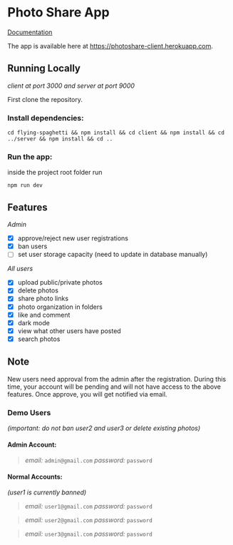 # Photo Share App
[Documentation](https://flying-spaghetti.atlassian.net/l/cp/joKJSSDX)

The app is available here at https://photoshare-client.herokuapp.com.

## Running Locally
*client at port 3000 and server at port 9000*

First clone the repository.

### Install dependencies:

```cd flying-spaghetti && npm install && cd client && npm install && cd ../server && npm install && cd ..```

### Run the app:
inside the project root folder run

```npm run dev```

## Features
*Admin*
- [x] approve/reject new user registrations
- [x] ban users
- [ ] set user storage capacity (need to update in database manually)

*All users*
- [x] upload public/private photos
- [x] delete photos
- [x] share photo links
- [x] photo organization in folders
- [x] like and comment
- [x] dark mode
- [x] view what other users have posted
- [x] search photos

## Note
New users need approval from the admin after the registration. During this time, your account will be pending and will not have access to the above features. Once approve, you will get notified via email.

### Demo Users 
*(important: do not ban user2 and user3 or delete existing photos)*

#### Admin Account:

> *email:* `admin@gmail.com` *password:* `password`

#### Normal Accounts:

*(user1 is currently banned)*
> *email:* `user1@gmail.com` *password:* `password`

> *email:* `user2@gmail.com` *password:* `password`

> *email:* `user3@gmail.com` *password:* `password`
